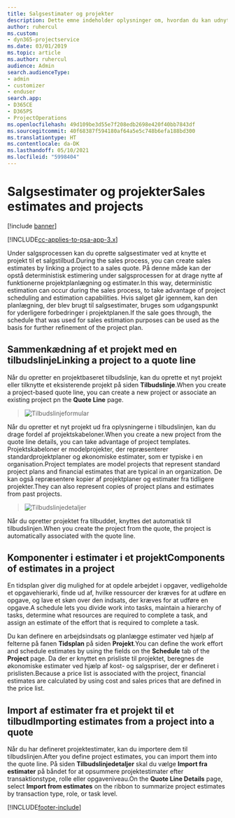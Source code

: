 ```yaml
---
title: Salgsestimater og projekter
description: Dette emne indeholder oplysninger om, hvordan du kan udnytte planlægning og estimater i salgsprocessen.
author: ruhercul
ms.custom:
- dyn365-projectservice
ms.date: 03/01/2019
ms.topic: article
ms.author: ruhercul
audience: Admin
search.audienceType:
- admin
- customizer
- enduser
search.app:
- D365CE
- D365PS
- ProjectOperations
ms.openlocfilehash: 49d109be3d55e7f208edb2698e420f40bb7843df
ms.sourcegitcommit: 40f68387f594180af64a5e5c748b6efa188bd300
ms.translationtype: HT
ms.contentlocale: da-DK
ms.lasthandoff: 05/10/2021
ms.locfileid: "5998404"
---
```

# <a name="sales-estimates-and-projects"></a><span data-ttu-id="eb906-103">Salgsestimater og projekter</span><span class="sxs-lookup"><span data-stu-id="eb906-103">Sales estimates and projects</span></span>

[!include [banner](../includes/psa-now-project-operations.md)]

[!INCLUDE[cc-applies-to-psa-app-3.x](../includes/cc-applies-to-psa-app-3x.md)]

<span data-ttu-id="eb906-104">Under salgsprocessen kan du oprette salgsestimater ved at knytte et projekt til et salgstilbud.</span><span class="sxs-lookup"><span data-stu-id="eb906-104">During the sales process, you can create sales estimates by linking a project to a sales quote.</span></span> <span data-ttu-id="eb906-105">På denne måde kan der opstå deterministisk estimering under salgsprocessen for at drage nytte af funktionerne projektplanlægning og estimater.</span><span class="sxs-lookup"><span data-stu-id="eb906-105">In this way, deterministic estimation can occur during the sales process, to take advantage of project scheduling and estimation capabilities.</span></span> <span data-ttu-id="eb906-106">Hvis salget går igennem, kan den planlægning, der blev brugt til salgsestimater, bruges som udgangspunkt for yderligere forbedringer i projektplanen.</span><span class="sxs-lookup"><span data-stu-id="eb906-106">If the sale goes through, the schedule that was used for sales estimation purposes can be used as the basis for further refinement of the project plan.</span></span>

## <a name="linking-a-project-to-a-quote-line"></a><span data-ttu-id="eb906-107">Sammenkædning af et projekt med en tilbudslinje</span><span class="sxs-lookup"><span data-stu-id="eb906-107">Linking a project to a quote line</span></span>

<span data-ttu-id="eb906-108">Når du opretter en projektbaseret tilbudslinje, kan du oprette et nyt projekt eller tilknytte et eksisterende projekt på siden **Tilbudslinje**.</span><span class="sxs-lookup"><span data-stu-id="eb906-108">When you create a project-based quote line, you can create a new project or associate an existing project pn the **Quote Line** page.</span></span> 

> ![Tilbudslinjeformular](media/project-8.png)
 
<span data-ttu-id="eb906-110">Når du opretter et nyt projekt ud fra oplysningerne i tilbudslinjen, kan du drage fordel af projektskabeloner.</span><span class="sxs-lookup"><span data-stu-id="eb906-110">When you create a new project from the quote line details, you can take advantage of project templates.</span></span> <span data-ttu-id="eb906-111">Projektskabeloner er modelprojekter, der repræsenterer standardprojektplaner og økonomiske estimater, som er typiske i en organisation.</span><span class="sxs-lookup"><span data-stu-id="eb906-111">Project templates are model projects that represent standard project plans and financial estimates that are typical in an organization.</span></span> <span data-ttu-id="eb906-112">De kan også repræsentere kopier af projektplaner og estimater fra tidligere projekter.</span><span class="sxs-lookup"><span data-stu-id="eb906-112">They can also represent copies of project plans and estimates from past projects.</span></span>

> ![Tilbudslinjedetaljer](media/project-9.png)
  
<span data-ttu-id="eb906-114">Når du opretter projektet fra tilbuddet, knyttes det automatisk til tilbudslinjen.</span><span class="sxs-lookup"><span data-stu-id="eb906-114">When you create the project from the quote, the project is automatically associated with the quote line.</span></span>

## <a name="components-of-estimates-in-a-project"></a><span data-ttu-id="eb906-115">Komponenter i estimater i et projekt</span><span class="sxs-lookup"><span data-stu-id="eb906-115">Components of estimates in a project</span></span>

<span data-ttu-id="eb906-116">En tidsplan giver dig mulighed for at opdele arbejdet i opgaver, vedligeholde et opgavehierarki, finde ud af, hvilke ressourcer der kræves for at udføre en opgave, og lave et skøn over den indsats, der kræves for at udføre en opgave.</span><span class="sxs-lookup"><span data-stu-id="eb906-116">A schedule lets you divide work into tasks, maintain a hierarchy of tasks, determine what resources are required to complete a task, and assign an estimate of the effort that is required to complete a task.</span></span>

<span data-ttu-id="eb906-117">Du kan definere en arbejdsindsats og planlægge estimater ved hjælp af felterne på fanen **Tidsplan** på siden **Projekt**.</span><span class="sxs-lookup"><span data-stu-id="eb906-117">You can define the work effort and schedule estimates by using the fields on the **Schedule** tab of the **Project** page.</span></span> <span data-ttu-id="eb906-118">Da der er knyttet en prisliste til projektet, beregnes de økonomiske estimater ved hjælp af kost- og salgspriser, der er defineret i prislisten.</span><span class="sxs-lookup"><span data-stu-id="eb906-118">Because a price list is associated with the project, financial estimates are calculated by using cost and sales prices that are defined in the price list.</span></span>

## <a name="importing-estimates-from-a-project-into-a-quote"></a><span data-ttu-id="eb906-119">Import af estimater fra et projekt til et tilbud</span><span class="sxs-lookup"><span data-stu-id="eb906-119">Importing estimates from a project into a quote</span></span>

<span data-ttu-id="eb906-120">Når du har defineret projektestimater, kan du importere dem til tilbudslinjen.</span><span class="sxs-lookup"><span data-stu-id="eb906-120">After you define project estimates, you can import them into the quote line.</span></span> <span data-ttu-id="eb906-121">På siden **Tilbudslinjedetaljer** skal du vælge **Import fra estimater** på båndet for at opsummere projektestimater efter transaktionstype, rolle eller opgaveniveau.</span><span class="sxs-lookup"><span data-stu-id="eb906-121">On the **Quote Line Details** page, select **Import from estimates** on the ribbon to summarize project estimates by transaction type, role, or task level.</span></span>


[!INCLUDE[footer-include](../includes/footer-banner.md)]